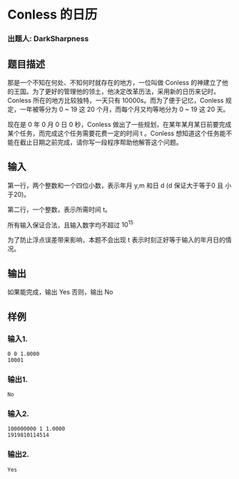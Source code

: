 # Conless 的日历

### 出题人: DarkSharpness

## 题目描述

那是一个不知在何处、不知何时就存在的地方，一位叫做 Conless 的神建立了他的王国。为了更好的管理他的领土，他决定改革历法，采用新的日历来记时。Conless 所在的地方比较独特，一天只有 10000s。而为了便于记忆，Conless 规定，一年被等分为 0 ~ 19 这 20 个月，而每个月又均等地分为 0 ~ 19 这 20 天。

现在是 0 年 0 月 0 日 0 秒，Conless 做出了一些规划，在某年某月某日前要完成某个任务，而完成这个任务需要花费一定的时间 t 。Conless 想知道这个任务能不能在截止日期之前完成，请你写一段程序帮助他解答这个问题。

## 输入

第一行，两个整数和一个四位小数，表示年月 y,m 和日 d (d 保证大于等于0 且 小于20)。

第二行，一个整数，表示所需时间 t。

所有输入保证合法，且输入数字均不超过 $10^ {15}$

为了防止浮点误差带来影响，本题不会出现 t 表示时刻正好等于输入的年月日的情况。

## 输出

如果能完成，输出 Yes
否则，输出 No

## 样例

### 输入1.
```
0 0 1.0000
10001
```
### 输出1.
```
No
```
### 输入2.
```
100000000 1 1.0000
1919810114514
```
### 输出2.
```
Yes
```